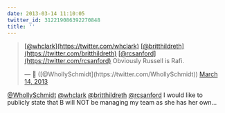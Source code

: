 ```yaml
---
date: 2013-03-14 11:10:05
twitter_id: 312219086392270848
title: ''
---
```


<blockquote class="twitter-tweet"><p lang="en" dir="ltr"><a href="https://twitter.com/whclark?ref_src=twsrc%5Etfw">[@whclark](https://twitter.com/whclark)</a> <a href="https://twitter.com/britthildreth?ref_src=twsrc%5Etfw">[@britthildreth](https://twitter.com/britthildreth)</a> <a href="https://twitter.com/rcsanford?ref_src=twsrc%5Etfw">[@rcsanford](https://twitter.com/rcsanford)</a> Obviously Russell is Rafi.</p>&mdash; 🤧 ([@WhollySchmidt](https://twitter.com/WhollySchmidt)) <a href="https://twitter.com/WhollySchmidt/status/312218776714215424?ref_src=twsrc%5Etfw">March 14, 2013</a></blockquote>
<script async src="https://platform.twitter.com/widgets.js" charset="utf-8"></script>

[@WhollySchmidt](https://twitter.com/WhollySchmidt) [@whclark](https://twitter.com/whclark) [@britthildreth](https://twitter.com/britthildreth) [@rcsanford](https://twitter.com/rcsanford) I would like to publicly state that B will NOT be managing my team as she has her own…
